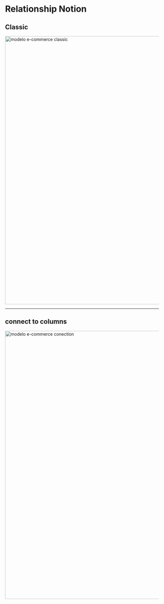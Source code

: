 # Relationship Notion

## Classic

<img width="1184" height="878" alt="modelo e-commerce classic" src="https://github.com/user-attachments/assets/c5d93088-7140-4237-bd1e-1057b76a68fd" />

---

## connect to columns

<img width="1184" height="878" alt="modelo e-commerce conection" src="https://github.com/user-attachments/assets/2d57edf7-8aab-4873-bb8a-2629fe92d43b" />
